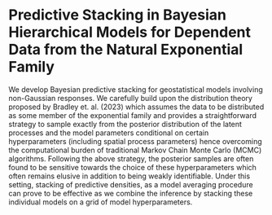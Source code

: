 # Predictive Stacking in Bayesian Hierarchical Models for Dependent Data from the Natural Exponential Family

We develop Bayesian predictive stacking for geostatistical models involving non-Gaussian responses. We carefully build upon the distribution theory proposed by Bradley et. al. (2023) which assumes the data to be distributed as some member of the exponential family and provides a straightforward strategy to sample exactly from the posterior distribution of the latent processes and the model parameters conditional on certain hyperparameters (including spatial process parameters) hence overcoming the computational burden of traditional Markov Chain Monte Carlo (MCMC) algorithms. Following the above strategy, the posterior samples are often found to be sensitive towards the choice of these hyperparameters which often remains elusive in addition to being weakly identifiable. Under this setting, stacking of predictive densities, as a model averaging procedure can prove to be effective as we combine the inference by stacking these individual models on a grid of model hyperparameters. 
